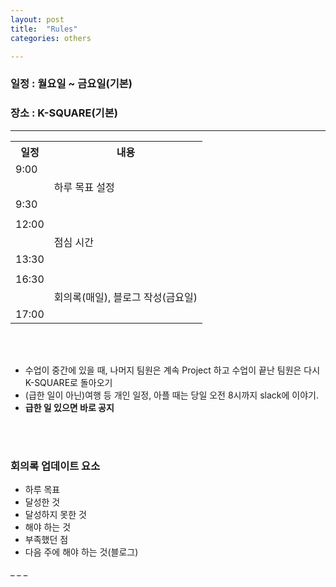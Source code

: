 ```yaml
---
layout: post
title:  "Rules"
categories: others

---
```


<h3>일정 : 월요일 ~ 금요일(기본) </h3>
<h3>장소 : K-SQUARE(기본) </h3>
<hr />

<table>
    <tr>
        <th>일정</th>
        <th>내용</th>
    </tr>
    <tr>
        <td>9:00</td>
        <td></td>
    </tr>
    <tr>
        <td></td>
        <td>하루 목표 설정</td>
    </tr>
    <tr>
        <td>9:30</td>
        <td></td>
    </tr>
    <tr>
        <td></td>
        <td></td>
    </tr>
    <tr>
        <td>12:00</td>
        <td></td>
    </tr>
    <tr>
        <td></td>
        <td>점심 시간</td>
    </tr>
    <tr>
        <td>13:30</td>
        <td></td>
    </tr>
    <tr>
        <td></td>
        <td></td>
    </tr>
    <tr>
        <td>16:30</td>
        <td></td>
    </tr>
    <tr>
        <td></td>
        <td>회의록(매일), 블로그 작성(금요일)</td>
    </tr>
    <tr>
        <td>17:00</td>
        <td></td>
    </tr>
</table>

<br>
<br>

<ul>
    <li>수업이 중간에 있을 때, 나머지 팀원은 계속 Project 하고 수업이 끝난 팀원은 다시 K-SQUARE로 돌아오기</li>
    <li>(급한 일이 아닌)여행 등 개인 일정, 아플 때는 당일 오전 8시까지 slack에 이야기.</li>
    <li><strong>급한 일 있으면 바로 공지</strong></li>
</ul>

<br>
<br>

<h3>회의록 업데이트 요소</h3>
<ul>
    <li>하루 목표</li>
    <li>달성한 것</li>
    <li>달성하지 못한 것</li>
    <li>해야 하는 것</li>
    <li>부족했던 점</li>
    <li>다음 주에 해야 하는 것(블로그)</li>
</ul>
_ _ _

